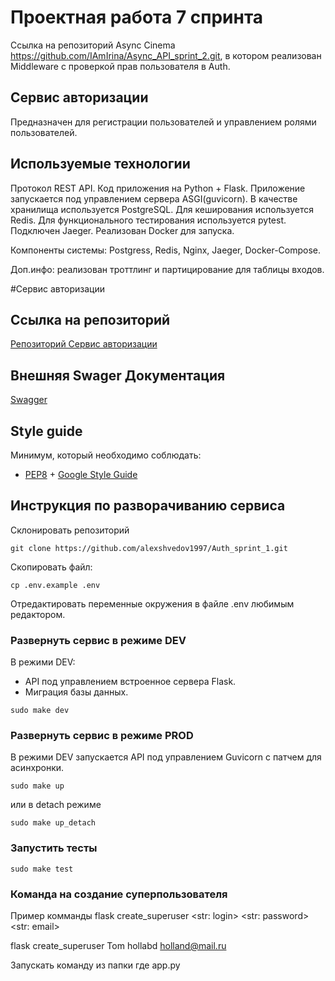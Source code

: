 # Проектная работа 7 спринта

Ссылка на репозиторий Async Cinema https://github.com/IAmIrina/Async_API_sprint_2.git, в котором реализован Middleware с проверкой прав пользователя в Auth.

## Сервис авторизации

Предназначен для регистрации пользователей и управлением ролями пользователей.

## Используемые технологии
Протокол REST API.
Код приложения на Python + Flask.
Приложение запускается под управлением сервера ASGI(guvicorn).
В качестве хранилища используется PostgreSQL.
Для кеширования используется Redis.
Для функционального тестирования используется pytest.
Подключен Jaeger.
Реализован Docker для запуска.

Компоненты системы: Postgress, Redis, Nginx, Jaeger, Docker-Compose.

Доп.инфо: реализован троттлинг и партицирование для таблицы входов.

#Сервис авторизации

## Ссылка на репозиторий

[Репозиторий Сервис авторизации](https://github.com/alexshvedov1997/Auth_sprint_2.git)

## Внешняя Swager Документация

[Swagger](http://127.0.0.1/apidocs)

## Style guide
Минимум, который необходимо соблюдать:
- [PEP8](https://peps.python.org/pep-0008/)  +  [Google Style Guide](https://google.github.io/styleguide/pyguide.html)


## Инструкция по разворачиванию сервиса

Склонировать репозиторий
```
git clone https://github.com/alexshvedov1997/Auth_sprint_1.git
```
Скопировать файл:  
```
cp .env.example .env
```
Отредактировать переменные окружения в файле .env любимым редактором. 

### Развернуть сервис в режиме DEV

В режими DEV:
- API под управлением встроенное сервера Flask.
- Миграция базы данных.

```
sudo make dev
```

### Развернуть сервис в режиме PROD
В режими DEV запускается API под управлением Guvicorn с патчем для асинхронки.

```
sudo make up
```
или в detach режиме
```
sudo make up_detach
```

### Запустить тесты
```
sudo make test
```

### Команда на создание суперпользователя


Пример комманды
flask create_superuser <str: login> <str: password> <str: email>

flask create_superuser Tom hollabd holland@mail.ru

Запускать команду из папки где app.py


